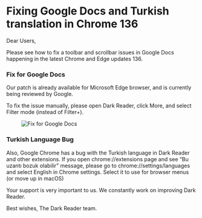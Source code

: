 # Fixing Google Docs and Turkish translation in Chrome 136

Dear Users, 

Please see how to fix a toolbar and scrollbar issues in Google Docs happening in the latest Chrome and Edge updates 136.

### Fix for Google Docs

Our patch is already available for Microsoft Edge browser, and is currently being reviewed by Google.

To fix the issue manually, please open Dark Reader, click More, and select Filter mode (instead of Filter+).


<figure>
    <img src="/images/google-docs-filter.png" alt="Fix for Google Docs" style="max-width: 18rem;">
</figure>


### Turkish Language Bug


Also, Google Chrome has a bug with the Turkish language in Dark Reader and other extensions. If you open chrome://extensions page and see “Bu uzantı bozuk olabilir” message, please go to chrome://settings/languages and select English in Chrome settings. Select it to use for browser menus (or move up in macOS)


Your support is very important to us. We constantly work on improving Dark Reader.


Best wishes,
The Dark Reader team.
